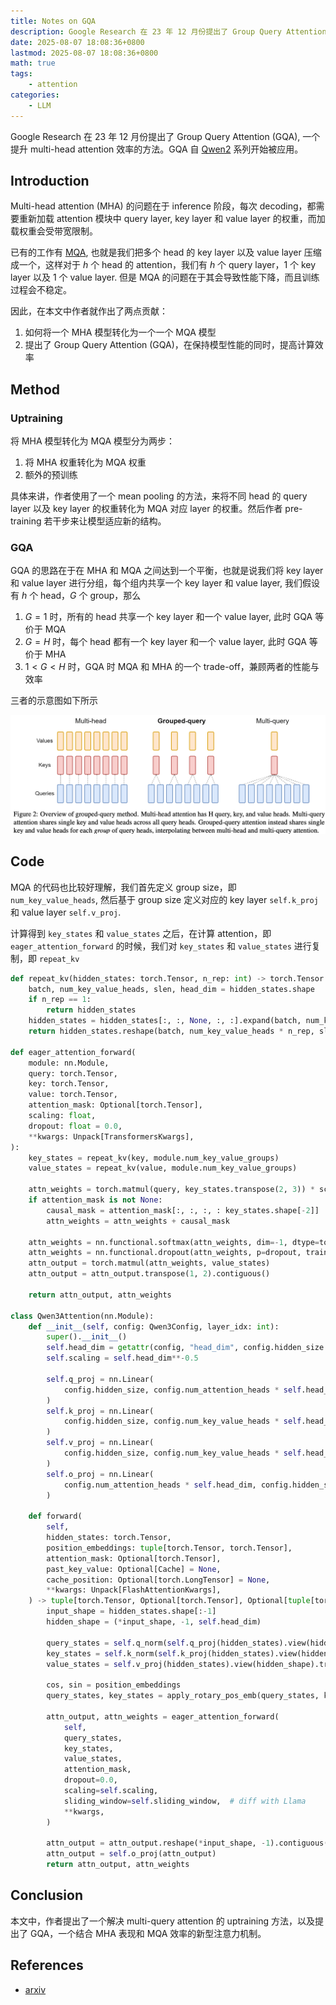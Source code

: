 ```yaml
---
title: Notes on GQA
description: Google Research 在 23 年 12 月份提出了 Group Query Attention (GQA), 一个提升 multi-head attention 效率的方法。GQA 自 [Qwen2](Qwen2.md) 系列开始被应用。
date: 2025-08-07 18:08:36+0800
lastmod: 2025-08-07 18:08:36+0800
math: true
tags: 
    - attention
categories:
    - LLM 
---
```



Google Research 在 23 年 12 月份提出了 Group Query Attention (GQA), 一个提升 multi-head attention 效率的方法。GQA 自 [Qwen2](Qwen2.md) 系列开始被应用。

## Introduction

Multi-head attention (MHA) 的问题在于 inference 阶段，每次 decoding，都需要重新加载 attention 模块中 query layer, key layer 和 value layer 的权重，而加载权重会受带宽限制。

已有的工作有 [MQA](MQA.md), 也就是我们把多个 head 的 key layer 以及 value layer 压缩成一个，这样对于 $h$ 个 head 的 attention，我们有 $h$ 个 query layer，$1$ 个 key layer 以及 1 个 value layer. 但是 MQA 的问题在于其会导致性能下降，而且训练过程会不稳定。

因此，在本文中作者就作出了两点贡献：

1. 如何将一个 MHA 模型转化为一个一个 MQA 模型
2. 提出了 Group Query Attention (GQA)，在保持模型性能的同时，提高计算效率

## Method

### Uptraining

将 MHA 模型转化为 MQA 模型分为两步：

1. 将 MHA 权重转化为 MQA 权重
2. 额外的预训练

具体来讲，作者使用了一个 mean pooling 的方法，来将不同 head 的 query layer 以及 key layer 的权重转化为 MQA 对应 layer 的权重。然后作者 pre-training 若干步来让模型适应新的结构。

### GQA

GQA 的思路在于在 MHA 和 MQA 之间达到一个平衡，也就是说我们将 key layer 和 value layer 进行分组，每个组内共享一个 key layer 和 value layer, 我们假设有 $h$ 个 head，$G$ 个 group，那么

1. $G=1$ 时，所有的 head 共享一个 key layer 和一个 value layer, 此时 GQA 等价于 MQA
2. $G=H$ 时，每个 head 都有一个 key layer 和一个 value layer, 此时 GQA 等价于 MHA
3. $1<G<H$ 时，GQA 时 MQA 和 MHA 的一个 trade-off，兼顾两者的性能与效率

三者的示意图如下所示

![Overview of grouped-query methods](MQA_comparison_group_query.png)

## Code

MQA 的代码也比较好理解，我们首先定义 group size，即 `num_key_value_heads`, 然后基于 group size 定义对应的 key layer `self.k_proj` 和 value layer `self.v_proj`.

计算得到 `key_states` 和 `value_states` 之后，在计算 attention，即 `eager_attention_forward` 的时候，我们对 `key_states` 和 `value_states` 进行复制，即 `repeat_kv`

```python
def repeat_kv(hidden_states: torch.Tensor, n_rep: int) -> torch.Tensor:
    batch, num_key_value_heads, slen, head_dim = hidden_states.shape
    if n_rep == 1:
        return hidden_states
    hidden_states = hidden_states[:, :, None, :, :].expand(batch, num_key_value_heads, n_rep, slen, head_dim)
    return hidden_states.reshape(batch, num_key_value_heads * n_rep, slen, head_dim)

def eager_attention_forward(
    module: nn.Module,
    query: torch.Tensor,
    key: torch.Tensor,
    value: torch.Tensor,
    attention_mask: Optional[torch.Tensor],
    scaling: float,
    dropout: float = 0.0,
    **kwargs: Unpack[TransformersKwargs],
):
    key_states = repeat_kv(key, module.num_key_value_groups)
    value_states = repeat_kv(value, module.num_key_value_groups)

    attn_weights = torch.matmul(query, key_states.transpose(2, 3)) * scaling
    if attention_mask is not None:
        causal_mask = attention_mask[:, :, :, : key_states.shape[-2]]
        attn_weights = attn_weights + causal_mask

    attn_weights = nn.functional.softmax(attn_weights, dim=-1, dtype=torch.float32).to(query.dtype)
    attn_weights = nn.functional.dropout(attn_weights, p=dropout, training=module.training)
    attn_output = torch.matmul(attn_weights, value_states)
    attn_output = attn_output.transpose(1, 2).contiguous()

    return attn_output, attn_weights

class Qwen3Attention(nn.Module):
    def __init__(self, config: Qwen3Config, layer_idx: int):
        super().__init__()
        self.head_dim = getattr(config, "head_dim", config.hidden_size // config.num_attention_heads)
        self.scaling = self.head_dim**-0.5

        self.q_proj = nn.Linear(
            config.hidden_size, config.num_attention_heads * self.head_dim, bias=config.attention_bias
        )
        self.k_proj = nn.Linear(
            config.hidden_size, config.num_key_value_heads * self.head_dim, bias=config.attention_bias
        )
        self.v_proj = nn.Linear(
            config.hidden_size, config.num_key_value_heads * self.head_dim, bias=config.attention_bias
        )
        self.o_proj = nn.Linear(
            config.num_attention_heads * self.head_dim, config.hidden_size, bias=config.attention_bias
        )

    def forward(
        self,
        hidden_states: torch.Tensor,
        position_embeddings: tuple[torch.Tensor, torch.Tensor],
        attention_mask: Optional[torch.Tensor],
        past_key_value: Optional[Cache] = None,
        cache_position: Optional[torch.LongTensor] = None,
        **kwargs: Unpack[FlashAttentionKwargs],
    ) -> tuple[torch.Tensor, Optional[torch.Tensor], Optional[tuple[torch.Tensor]]]:
        input_shape = hidden_states.shape[:-1]
        hidden_shape = (*input_shape, -1, self.head_dim)

        query_states = self.q_norm(self.q_proj(hidden_states).view(hidden_shape)).transpose(1, 2)
        key_states = self.k_norm(self.k_proj(hidden_states).view(hidden_shape)).transpose(1, 2)
        value_states = self.v_proj(hidden_states).view(hidden_shape).transpose(1, 2)

        cos, sin = position_embeddings
        query_states, key_states = apply_rotary_pos_emb(query_states, key_states, cos, sin)

        attn_output, attn_weights = eager_attention_forward(
            self,
            query_states,
            key_states,
            value_states,
            attention_mask,
            dropout=0.0,
            scaling=self.scaling,
            sliding_window=self.sliding_window,  # diff with Llama
            **kwargs,
        )

        attn_output = attn_output.reshape(*input_shape, -1).contiguous()
        attn_output = self.o_proj(attn_output)
        return attn_output, attn_weights
```

## Conclusion

本文中，作者提出了一个解决 multi-query attention 的 uptraining 方法，以及提出了 GQA，一个结合 MHA 表现和 MQA 效率的新型注意力机制。

## References

- [arxiv](https://arxiv.org/abs/2305.13245)
